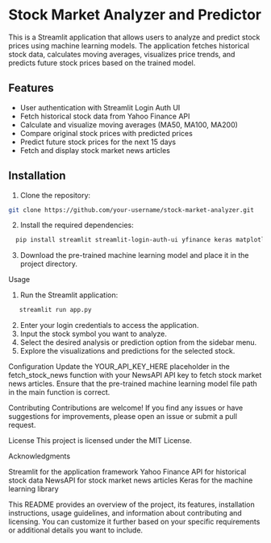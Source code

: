 # Stock Market Analyzer and Predictor

This is a Streamlit application that allows users to analyze and predict stock prices using machine learning models. The application fetches historical stock data, calculates moving averages, visualizes price trends, and predicts future stock prices based on the trained model.

## Features

- User authentication with Streamlit Login Auth UI
- Fetch historical stock data from Yahoo Finance API
- Calculate and visualize moving averages (MA50, MA100, MA200)
- Compare original stock prices with predicted prices
- Predict future stock prices for the next 15 days
- Fetch and display stock market news articles

## Installation

1. Clone the repository:

```bash
git clone https://github.com/your-username/stock-market-analyzer.git
```

2. Install the required dependencies:
 ```bash
   pip install streamlit streamlit-login-auth-ui yfinance keras matplotlib requests plotly scikit-learn streamlit-option-menu
```

3. Download the pre-trained machine learning model and place it in the project directory.

Usage

1. Run the Streamlit application:
```bash
   streamlit run app.py
```
2. Enter your login credentials to access the application.
3. Input the stock symbol you want to analyze.
4. Select the desired analysis or prediction option from the sidebar menu.
5. Explore the visualizations and predictions for the selected stock.

Configuration
Update the YOUR_API_KEY_HERE placeholder in the fetch_stock_news function with your NewsAPI API key to fetch stock market news articles.
Ensure that the pre-trained machine learning model file path in the main function is correct.

Contributing
Contributions are welcome! If you find any issues or have suggestions for improvements, please open an issue or submit a pull request.

License
This project is licensed under the MIT License.

Acknowledgments

Streamlit for the application framework
Yahoo Finance API for historical stock data
NewsAPI for stock market news articles
Keras for the machine learning library

This README provides an overview of the project, its features, installation instructions, usage guidelines, and information about contributing and licensing. You can customize it further based on your specific requirements or additional details you want to include.



